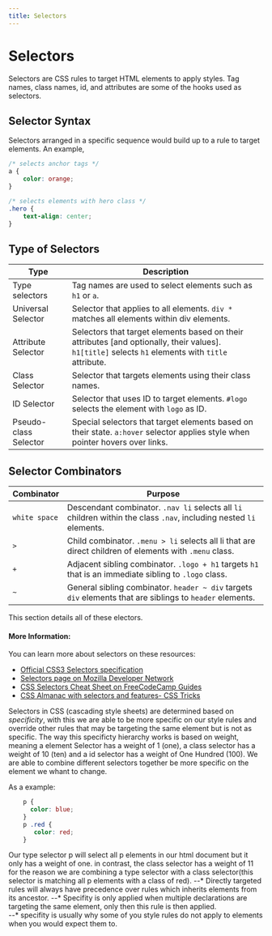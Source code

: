 ```yaml
---
title: Selectors
---
```

# Selectors

Selectors are CSS rules to target HTML elements to apply styles. Tag names, class names, id, and attributes are some of the hooks used as selectors.

## Selector Syntax

Selectors arranged in a specific sequence would build up to a rule to target elements. An example, 

```css
/* selects anchor tags */
a { 
    color: orange;
}

/* selects elements with hero class */
.hero {
    text-align: center;
}
```

## Type of Selectors

Type | Description
-------|------------
Type selectors | Tag names are used to select elements such as `h1` or `a`.
Universal Selector | Selector that applies to all elements. `div *` matches all elements within div elements.
Attribute Selector | Selectors that target elements based on their attributes [and optionally, their values]. `h1[title]` selects `h1` elements with `title` attribute.
Class Selector | Selector that targets elements using their class names.
ID Selector | Selector that uses ID to target elements. `#logo` selects the element with `logo` as ID.
Pseudo-class Selector | Special selectors that target elements based on their state. `a:hover` selector applies style when pointer hovers over links.

## Selector Combinators

Combinator | Purpose 
-----------|------------
`white space` | Descendant combinator. `.nav li` selects all `li` children within the class `.nav`, including nested `li` elements.
`>` | Child combinator. `.menu > li` selects all li that are direct children of elements with `.menu` class.
`+` | Adjacent sibling combinator. `.logo + h1` targets `h1` that is an immediate sibling to `.logo` class.
`~` | General sibling combinator. `header ~ div` targets `div` elements that are siblings to `header` elements.

This section details all of these electors.

#### More Information:
You can learn more about selectors on these resources:
* [Official CSS3 Selectors specification](https://www.w3.org/TR/css3-selectors)
* [Selectors page on Mozilla Developer Network](https://developer.mozilla.org/en-US/docs/Learn/CSS/Introduction_to_CSS/Selectors)
* [CSS Selectors Cheat Sheet on FreeCodeCamp Guides](https://guide.freecodecamp.org/css/tutorials/css-selectors-cheat-sheet)
* [CSS Almanac with selectors and features- CSS Tricks](https://css-tricks.com/almanac/)

Selectors in CSS (cascading style sheets) are determined based on *specificity*, with this we are able to be more specific on our style rules and override other rules that may be targeting the same element but is not as specific. The way this specificty hierarchy works is based on weight, meaning a element Selector has a weight of 1 (one), a class selector has a weight of 10 (ten) and a id selector has a weight of One Hundred (100). We are able to combine different selectors together be more specific on the element we whant to change. 

As a example: 

  ```css
      p {
        color: blue;
      }
      p .red {
         color: red;
      }
   ```
Our type selector p will select all p elements in our html document but it only has a weight of one. in contrast, the class selector has a weight of 11 for the reason we are combining a type selector with a class selector(this selector is matching all p elements with a class of red). 
--* Directly targeted rules will always have precedence over rules which inherits elements from its ancestor. 
--* Specifity is only applied when multiple declarations are targeting the same element, only then this rule is then applied.  
--* specifity is usually why some of you style rules do not apply to elements when you would expect them to. 
